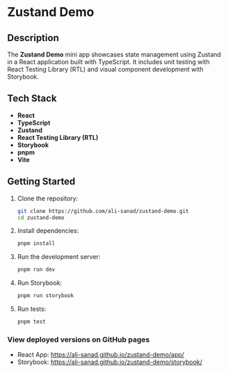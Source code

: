 # Zustand Demo

## Description

The **Zustand Demo** mini app showcases state management using Zustand in a React application built with TypeScript. It includes unit testing with React Testing Library (RTL) and visual component development with Storybook.

## Tech Stack

- **React**
- **TypeScript**
- **Zustand**
- **React Testing Library (RTL)**
- **Storybook**
- **pnpm**
- **Vite**

## Getting Started

1. Clone the repository:

   ```bash
   git clone https://github.com/ali-sanad/zustand-demo.git
   cd zustand-demo
   ```

2. Install dependencies:

   ```bash
   pnpm install
   ```

3. Run the development server:

   ```bash
   pnpm run dev
   ```

4. Run Storybook:

   ```bash
   pnpm run storybook
   ```

5. Run tests:
   ```bash
   pnpm test
   ```

### View deployed versions on GitHub pages

- React App: https://ali-sanad.github.io/zustand-demo/app/
- Storybook: https://ali-sanad.github.io/zustand-demo/storybook/

